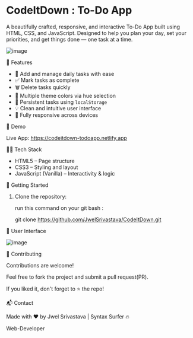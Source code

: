 # CodeItDown : To-Do App

A beautifully crafted, responsive, and interactive To-Do App built using HTML, CSS, and JavaScript.  Designed to help you plan your day, set your priorities, and get things done — one task at a time.

![image](https://github.com/user-attachments/assets/8ff11c2e-bf25-488a-82fa-d77fb1b5a560)


📌 Features

- 📝 Add and manage daily tasks with ease
- ✅ Mark tasks as complete
- 🗑️ Delete tasks quickly
- 🎨 Multiple theme colors via hue selection
- 💾 Persistent tasks using `localStorage`
- 💡 Clean and intuitive user interface
- 📱 Fully responsive across devices

🚀 Demo


Live App:   https://codeitdown-todoapp.netlify.app

🧑‍💻 Tech Stack

- HTML5 – Page structure
- CSS3 – Styling and layout
- JavaScript (Vanilla) – Interactivity & logic

🚀 Getting Started

1. Clone the repository:

     run this command on your git bash :

     git clone https://github.com/JwelSrivastava/CodeItDown.git


📸 User Interface

![image](https://github.com/user-attachments/assets/f9d9ee35-3c00-4cd0-99e2-c907d32bc3fb)

🤝 Contributing


Contributions are welcome!

Feel free to fork the project and submit a pull request(PR).

If you liked it, don't forget to ⭐ the repo!

📬 Contact


Made with ❤️ by Jwel Srivastava | Syntax Surfer 🔥

Web-Developer







